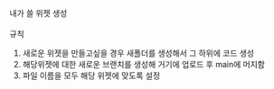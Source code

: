 내가 쓸 위젯 생성</br>
</br>
규칙</br>
1. 새로운 위젯을 만들고싶을 경우 새폴더를 생성해서 그 하위에 코드 생성
2. 해당위젯에 대한 새로운 브랜치를 생성해 거기에 업로드 후 main에 머지함
3. 파일 이름을 모두 해당 위젯에 맞도록 설정
